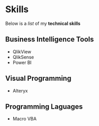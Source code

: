 # Skills

Below is a _list_ of my **technical skills**

## Business Intelligence Tools
- QlikView
- QlikSense
- Power BI

## Visual Programming
- Alteryx

## Programming Laguages
- Macro VBA
